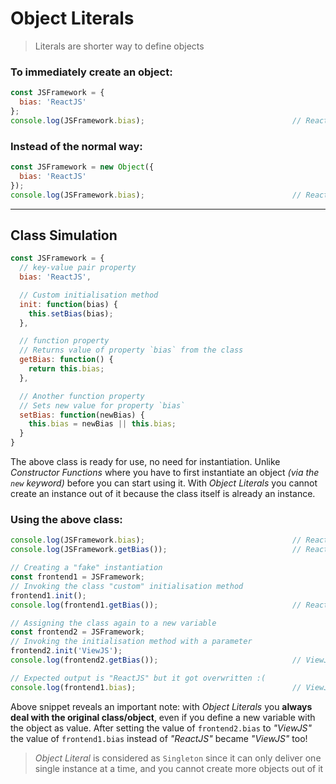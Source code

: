 # Object Literals
> Literals are shorter way to define objects

### To immediately create an object:
```javascript
const JSFramework = {
  bias: 'ReactJS'
};
console.log(JSFramework.bias);                                 // ReactJS
```

### Instead of the normal way:
```javascript
const JSFramework = new Object({
  bias: 'ReactJS'
});
console.log(JSFramework.bias);                                 // ReactJS
```

---

## Class Simulation
```javascript
const JSFramework = {
  // key-value pair property
  bias: 'ReactJS',

  // Custom initialisation method
  init: function(bias) {
    this.setBias(bias);
  },

  // function property
  // Returns value of property `bias` from the class
  getBias: function() {
    return this.bias;
  },

  // Another function property
  // Sets new value for property `bias`
  setBias: function(newBias) {
    this.bias = newBias || this.bias;
  }
}
```

The above class is ready for use, no need for instantiation. Unlike _Constructor Functions_ where you have to first instantiate an object _(via the `new` keyword)_ before you can start using it. With _Object Literals_ you cannot create an instance out of it because the class itself is already an instance.

### Using the above class:

```javascript
console.log(JSFramework.bias);                                 // ReactJS
console.log(JSFramework.getBias());                            // ReactJS

// Creating a "fake" instantiation
const frontend1 = JSFramework;
// Invoking the class "custom" initialisation method
frontend1.init();
console.log(frontend1.getBias());                              // ReactJS

// Assigning the class again to a new variable
const frontend2 = JSFramework;
// Invoking the initialisation method with a parameter
frontend2.init('ViewJS');
console.log(frontend2.getBias());                              // ViewJS

// Expected output is "ReactJS" but it got overwritten :(
console.log(frontend1.bias);                                   // ViewJS
```

Above snippet reveals an important note: with _Object Literals_ you **always deal with the original class/object**, even if you define a new variable with the object as value. After setting the value of `frontend2.bias` to _"ViewJS"_ the value of `frontend1.bias` instead of _"ReactJS"_ became _"ViewJS"_ too!


> _Object Literal_ is considered as `Singleton` since it can only deliver one single instance at a time, and you cannot create more objects out of it
